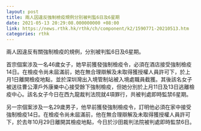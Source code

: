 ```yaml
---
layout: post
title: 兩人因違反強制檢疫規例分別被判監6日及6星期
date: 2021-05-13 20:29:08.000000000 +08:00
link: https://news.rthk.hk/rthk/ch/component/k2/1590771-20210513.htm
categories: rthk
---
```


兩人因違反有關強制檢疫的規例，分別被判監6日及6星期。

首宗個案涉及一名46歲女子，她早前獲發強制檢疫令，必須在酒店接受強制檢疫14日。在檢疫令尚未屆滿前，她在無合理辯解及未取得獲授權人員許可下，於上月1日離開檢疫地點，並於深圳灣出入境管制站被入境處職員截獲。其後該名女子被送往曹公潭戶外康樂中心接受餘下強制檢疫，但她分別於上月11日及13日逃離檢疫中心。該名女子今日在西九龍裁判法院就4項罪行，共被判處即時監禁6星期。

另一宗個案涉及一名29歲男子，他早前獲發強制檢疫令，訂明他必須在家中接受強制檢疫14日。在檢疫令尚未屆滿前，他在無合理辯解及未取得獲授權人員許可下，於去年10月29日離開其檢疫地點，今日於沙田裁判法院被判處即時監禁6日。
